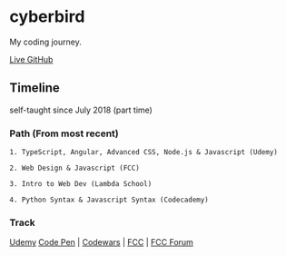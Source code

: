 ﻿# cyberbird
My coding journey.

[Live GitHub](https://caralagumen.github.io/cyberbird/)

## Timeline
self-taught since July 2018 (part time)

### Path (From most recent)

	1. TypeScript, Angular, Advanced CSS, Node.js & Javascript (Udemy)

	2. Web Design & Javascript (FCC)

	3. Intro to Web Dev (Lambda School)

	4. Python Syntax & Javascript Syntax (Codecademy)
	
### Track

[Udemy](https://www.udemy.com/user/cara-lagumen/)
[Code Pen](https://codepen.io/CaraLagumen/#) |
[Codewars](https://www.codewars.com/users/CaraLagumen) |
[FCC](https://www.freecodecamp.org/caralagumen) |
[FCC Forum](https://www.freecodecamp.org/forum/u/CaraLagumen)
